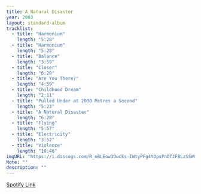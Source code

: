 ```yaml
---
title: A Natural Disaster
year: 2003
layout: standard-album
tracklist:
  - title: "Harmonium" 
    length: "5:28"
  - title: "Harmonium" 
    length: "5:28"
  - title: "Balance" 
    length: "3:59"
  - title: "Closer" 
    length: "6:20"
  - title: "Are You There?" 
    length: "4:59"
  - title: "Childhood Dream" 
    length: "2:11"
  - title: "Pulled Under at 2000 Metres a Second" 
    length: "5:23"
  - title: "A Natural Disaster" 
    length: "6:28"
  - title: "Flying" 
    length: "5:57"
  - title: "Electricity" 
    length: "3:52"
  - title: "Violence" 
    length: "10:46"
imgURL: "https://i.discogs.com/R_nBLEow3Owcks-IWtyPFg4YDpsPnDTJFBLzSSWCto8/rs:fit/g:sm/q:90/h:596/w:600/czM6Ly9kaXNjb2dz/LWRhdGFiYXNlLWlt/YWdlcy9SLTE4ODEy/NzgtMTMwNjA5OTE5/Ni5qcGVn.jpeg"
Note: ""
description: ""
---
```

[Spotify Link]()

